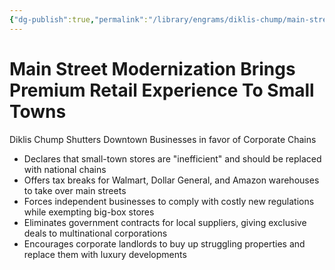 ```yaml
---
{"dg-publish":true,"permalink":"/library/engrams/diklis-chump/main-street-modernization-brings-premium-retail-experience-to-small-towns/","tags":["DC/Rural","DC/AS2"]}
---
```


# Main Street Modernization Brings Premium Retail Experience To Small Towns
Diklis Chump Shutters Downtown Businesses in favor of Corporate Chains
- Declares that small-town stores are "inefficient" and should be replaced with national chains  
- Offers tax breaks for Walmart, Dollar General, and Amazon warehouses to take over main streets  
- Forces independent businesses to comply with costly new regulations while exempting big-box stores  
- Eliminates government contracts for local suppliers, giving exclusive deals to multinational corporations  
- Encourages corporate landlords to buy up struggling properties and replace them with luxury developments
